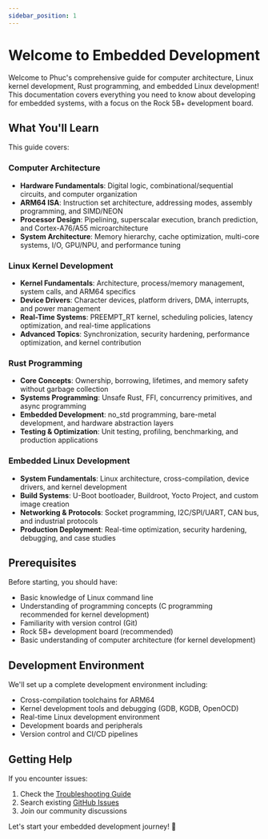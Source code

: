 ```yaml
---
sidebar_position: 1
---
```


# Welcome to Embedded Development

Welcome to Phuc's comprehensive guide for computer architecture, Linux kernel development, Rust programming, and embedded Linux development! This documentation covers everything you need to know about developing for embedded systems, with a focus on the Rock 5B+ development board.

## What You'll Learn

This guide covers:

### Computer Architecture

- **Hardware Fundamentals**: Digital logic, combinational/sequential circuits, and computer organization
- **ARM64 ISA**: Instruction set architecture, addressing modes, assembly programming, and SIMD/NEON
- **Processor Design**: Pipelining, superscalar execution, branch prediction, and Cortex-A76/A55 microarchitecture
- **System Architecture**: Memory hierarchy, cache optimization, multi-core systems, I/O, GPU/NPU, and performance tuning

### Linux Kernel Development

- **Kernel Fundamentals**: Architecture, process/memory management, system calls, and ARM64 specifics
- **Device Drivers**: Character devices, platform drivers, DMA, interrupts, and power management
- **Real-Time Systems**: PREEMPT_RT kernel, scheduling policies, latency optimization, and real-time applications
- **Advanced Topics**: Synchronization, security hardening, performance optimization, and kernel contribution

### Rust Programming

- **Core Concepts**: Ownership, borrowing, lifetimes, and memory safety without garbage collection
- **Systems Programming**: Unsafe Rust, FFI, concurrency primitives, and async programming
- **Embedded Development**: no_std programming, bare-metal development, and hardware abstraction layers
- **Testing & Optimization**: Unit testing, profiling, benchmarking, and production applications

### Embedded Linux Development

- **System Fundamentals**: Linux architecture, cross-compilation, device drivers, and kernel development
- **Build Systems**: U-Boot bootloader, Buildroot, Yocto Project, and custom image creation
- **Networking & Protocols**: Socket programming, I2C/SPI/UART, CAN bus, and industrial protocols
- **Production Deployment**: Real-time optimization, security hardening, debugging, and case studies

## Prerequisites

Before starting, you should have:

- Basic knowledge of Linux command line
- Understanding of programming concepts (C programming recommended for kernel development)
- Familiarity with version control (Git)
- Rock 5B+ development board (recommended)
- Basic understanding of computer architecture (for kernel development)

## Development Environment

We'll set up a complete development environment including:

- Cross-compilation toolchains for ARM64
- Kernel development tools and debugging (GDB, KGDB, OpenOCD)
- Real-time Linux development environment
- Development boards and peripherals
- Version control and CI/CD pipelines

## Getting Help

If you encounter issues:

1. Check the [Troubleshooting Guide](./getting-started/troubleshooting.md)
2. Search existing [GitHub Issues](https://github.com/nguyentrongphuc552003/phucscareembedded/issues)
3. Join our community discussions

Let's start your embedded development journey! 🚀
